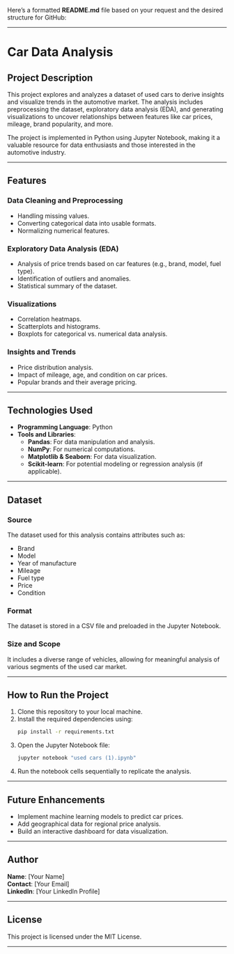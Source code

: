 Here’s a formatted **README.md** file based on your request and the desired structure for GitHub:

---

# **Car Data Analysis**

## **Project Description**  
This project explores and analyzes a dataset of used cars to derive insights and visualize trends in the automotive market. The analysis includes preprocessing the dataset, exploratory data analysis (EDA), and generating visualizations to uncover relationships between features like car prices, mileage, brand popularity, and more.

The project is implemented in Python using Jupyter Notebook, making it a valuable resource for data enthusiasts and those interested in the automotive industry.

---

## **Features**  

### **Data Cleaning and Preprocessing**  
- Handling missing values.  
- Converting categorical data into usable formats.  
- Normalizing numerical features.  

### **Exploratory Data Analysis (EDA)**  
- Analysis of price trends based on car features (e.g., brand, model, fuel type).  
- Identification of outliers and anomalies.  
- Statistical summary of the dataset.  

### **Visualizations**  
- Correlation heatmaps.  
- Scatterplots and histograms.  
- Boxplots for categorical vs. numerical data analysis.  

### **Insights and Trends**  
- Price distribution analysis.  
- Impact of mileage, age, and condition on car prices.  
- Popular brands and their average pricing.  

---

## **Technologies Used**  
- **Programming Language**: Python  
- **Tools and Libraries**:  
  - **Pandas**: For data manipulation and analysis.  
  - **NumPy**: For numerical computations.  
  - **Matplotlib & Seaborn**: For data visualization.  
  - **Scikit-learn**: For potential modeling or regression analysis (if applicable).  

---

## **Dataset**  

### **Source**  
The dataset used for this analysis contains attributes such as:  
- Brand  
- Model  
- Year of manufacture  
- Mileage  
- Fuel type  
- Price  
- Condition  

### **Format**  
The dataset is stored in a CSV file and preloaded in the Jupyter Notebook.  

### **Size and Scope**  
It includes a diverse range of vehicles, allowing for meaningful analysis of various segments of the used car market.  

---

## **How to Run the Project**  
1. Clone this repository to your local machine.  
2. Install the required dependencies using:  
   ```bash
   pip install -r requirements.txt
   ```  
3. Open the Jupyter Notebook file:  
   ```bash
   jupyter notebook "used cars (1).ipynb"
   ```  
4. Run the notebook cells sequentially to replicate the analysis.  

---

## **Future Enhancements**  
- Implement machine learning models to predict car prices.  
- Add geographical data for regional price analysis.  
- Build an interactive dashboard for data visualization.  

---

## **Author**  
**Name**: [Your Name]  
**Contact**: [Your Email]  
**LinkedIn**: [Your LinkedIn Profile]  

---

## **License**  
This project is licensed under the MIT License.  

---

